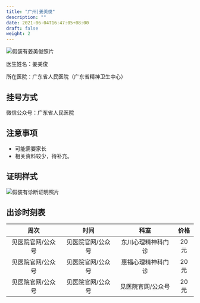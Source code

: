 ```yaml
---
title: "广州|姜美俊"
description: ""
date: 2021-06-04T16:47:05+08:00
draft: false
weight: 2
---
```


![假装有姜美俊照片](images/doctor/jiang-meijun.jpg)


医生姓名：姜美俊

所在医院：广东省人民医院（广东省精神卫生中心）

## 挂号方式
微信公众号：广东省人民医院


## 注意事项

- 可能需要家长
- 相关资料较少，待补充。

## 证明样式

![假装有诊断证明照片](images/doctor/jiang-meijun-zm.jpg)

## 出诊时刻表

| 周次 | 时间 | 科室 | 价格 |
| :---: | :---: | :---: | :---: |
| 见医院官网/公众号 | 见医院官网/公众号 | 东川心理精神科门诊 | 20元 |
| 见医院官网/公众号 | 见医院官网/公众号 | 惠福心理精神科门诊 | 20元 |
| 见医院官网/公众号 | 见医院官网/公众号 | 见医院官网/公众号 | 20元 |




